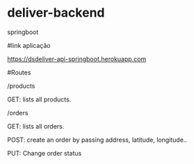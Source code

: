 # deliver-backend
springboot 

#link aplicação

https://dsdeliver-api-springboot.herokuapp.com

#Routes

/products 

GET: lists all products.

/orders

GET: lists all orders.

POST: create an order by passing address, latitude, longitude..

PUT: Change order status











